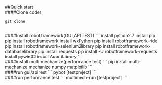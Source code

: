 ##Quick start
<br>
####Clone codes
```
git clone
```
<br>	
####Install robot framework(GUI,API TEST)
```
install python2.7
install pip
pip install robotframework
install wxPython
pip install robotframework-ride
pip install robotframework-selenium2library
pip install robotframework-databaselibrary
pip install requests
pip install -U robotframework-requests
install pywin32
install AutoItLibrary
```
<br>
####install multi-mechanize(performance test)
```
pip install multi-mechanize mechanize numpy matplotlib
```
<br>
####run gui/api test
```
pybot [testproject]
```
<br>
####run performance test
```
multimech-run [testproject]
```
